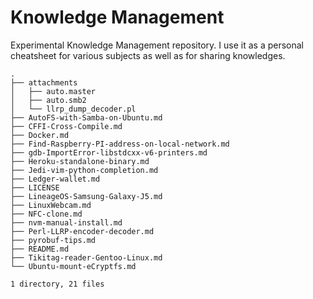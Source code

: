 # Knowledge Management

Experimental Knowledge Management repository.
I use it as a personal cheatsheet for various subjects as well as for sharing knowledges.

```
.
├── attachments
│   ├── auto.master
│   ├── auto.smb2
│   └── llrp_dump_decoder.pl
├── AutoFS-with-Samba-on-Ubuntu.md
├── CFFI-Cross-Compile.md
├── Docker.md
├── Find-Raspberry-PI-address-on-local-network.md
├── gdb-ImportError-libstdcxx-v6-printers.md
├── Heroku-standalone-binary.md
├── Jedi-vim-python-completion.md
├── Ledger-wallet.md
├── LICENSE
├── LineageOS-Samsung-Galaxy-J5.md
├── LinuxWebcam.md
├── NFC-clone.md
├── nvm-manual-install.md
├── Perl-LLRP-encoder-decoder.md
├── pyrobuf-tips.md
├── README.md
├── Tikitag-reader-Gentoo-Linux.md
└── Ubuntu-mount-eCryptfs.md

1 directory, 21 files
```
